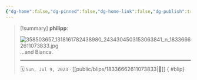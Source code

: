 ```yaml
---
{"dg-home":false,"dg-pinned":false,"dg-home-link":false,"dg-publish":true,"tags":["dgblip"],"disabled rules":["yaml-title","yaml-title-alias","file-name-heading"],"title":"philipp on instagram @ 2023-07-09","created-date":"2023-07-09T18:00:00","updated-date":"2025-05-02T17:43:08","dg-path":"blips/18336662611073833.md","permalink":"/blips/18336662611073833/","dgPassFrontmatter":true}
---
```


> [!summary] **philipp**:
>
> ![358503657_1318161782438980_2434304503153063841_n_18336662611073833.jpg](/img/user/attachments/358503657_1318161782438980_2434304503153063841_n_18336662611073833.jpg)
> …and Bianca.
> - - -
>
> 🗓️ `Sun, Jul 9, 2023` · [[public/blips/18336662611073833\|🔗]]
{ #blip}

